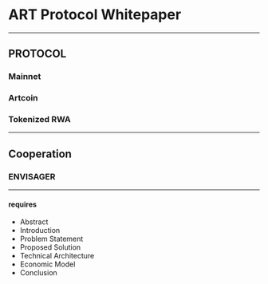 # ART Protocol Whitepaper

- - -
## PROTOCOL
### Mainnet
### Artcoin
### Tokenized RWA
- - -
## Cooperation
### ENVISAGER
- - -

#### requires
- Abstract
- Introduction
- Problem Statement
- Proposed Solution
- Technical Architecture
- Economic Model
- Conclusion